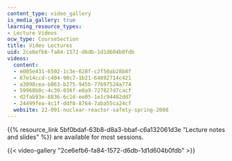 ```yaml
---
content_type: video_gallery
is_media_gallery: true
learning_resource_types:
- Lecture Videos
ocw_type: CourseSection
title: Video Lectures
uid: 2ce6efb6-fa84-1572-d6db-1d1d604b0fdb
videos:
  content:
  - e005e431-6502-1c3e-628f-c2f50ab28b8f
  - 67e14ccd-c404-90c7-1b21-64892714c421
  - a3098cea-b863-b275-945b-77697524a774
  - 59968b0c-4c39-036f-e8a9-727827d7cacf
  - d2fab93e-8836-6c1d-ee05-1e1c94482dd7
  - 24499fea-4c1f-ddf8-8764-7aba55ca24cf
  website: 22-091-nuclear-reactor-safety-spring-2008
---
```


{{% resource_link 5bf0bdaf-63b8-d8a3-bbaf-c6a132061d3e "Lecture notes and slides" %}} are available for most sessions.

{{< video-gallery "2ce6efb6-fa84-1572-d6db-1d1d604b0fdb" >}}

